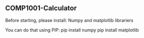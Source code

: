 ## COMP1001-Calculator

Before starting, please install:
Numpy and matplotlib librariers

You can do that using PIP:
pip install numpy
pip install matplotlib
